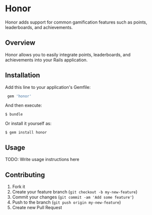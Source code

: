 # Honor

Honor adds support for common gamification features such as points, leaderboards, and achievements.

## Overview

Honor allows you to easily integrate points, leaderboards, and achievements into your Rails application.

## Installation

Add this line to your application's Gemfile:

```ruby
 gem 'honor'
```

And then execute:

    $ bundle

Or install it yourself as:

    $ gem install honor

## Usage

TODO: Write usage instructions here

## Contributing

1. Fork it
2. Create your feature branch (`git checkout -b my-new-feature`)
3. Commit your changes (`git commit -am 'Add some feature'`)
4. Push to the branch (`git push origin my-new-feature`)
5. Create new Pull Request
